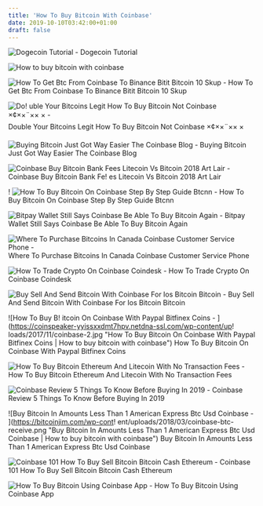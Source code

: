 ```yaml
---
title: 'How To Buy Bitcoin With Coinbase'
date: 2019-10-10T03:42:00+01:00
draft: false
---
```


![Dogecoin Tutorial - ](https://dogecointutorial.com/images/exchange/coinbase-buy.jpg "Dogecoin Tutorial | How to buy bitcoin with coinbase") Dogecoin Tutorial

![How to buy bitcoin with coinbase](https://bestbitcoinwallets.com/wp-content/uploads/2017/10/Ethereum-Buy-with-Coinbase.jpg "How to buy bitcoin with coinbase") 

![How To Get Btc From Coinbase To Binance Bitit Bitcoin 10 Skup - ](https://cdn.investinblockchain.com/wp-content/uploads/2018/08/howto_transfer_coinbase_binance2-transfer-from-coinbase.jpg "How To Get Btc From Coinbase To Binance Bitit Bitcoin 10 Skup | How to buy bitcoin with coinbase") How To Get Btc From Coinbase To Binance Bitit Bitcoin 10 Skup

![Do!   uble Your Bitcoins Legit How To Buy Bitcoin Not Coinbase ×¢××¨×× × - ](https://i.redd.it/yjpr1ay773111.jpg "Double Your Bitcoins Legit How To Buy Bitcoin Not Coinbase ×¢××¨×× × | How to buy bitcoin with coinbase") Double Your Bitcoins Legit How To Buy Bitcoin Not Coinbase ×¢××¨×× ×

![Buying Bitcoin Just Got Way Easier The Coinbase Blog - ](https://miro.medium.com/max/1838/0*o1Lnj2QNlLAO5-NA.png "Buying Bitcoin Just Got Way Easier The Coinbase Blog | How to buy bitcoin with coinbase") Buying Bitcoin Just Got Way Easier The Coinbase Blog

![Coinbase Buy Bitcoin Bank Fees Litecoin Vs Bitcoin 2018 Art Lair - ](https://steemitimages.com/0x0/https://steemitimages.com/DQmejn2b2ay57bTYLkUEpcnK6DUVpLt8JsPJR5hDjsxRCpA/image.png "Coinbase Buy Bitcoin Bank Fees Litecoin Vs Bitcoin 2018 Art Lair | How to buy bitcoin with coinbase") Coinbase Buy Bitcoin Bank Fe! es Litecoin Vs Bitcoin 2018 Art Lair

! ![How To Buy Bitcoin On Coinbase Step By Step Guide Btcnn - ](https://www.btcnn.com/wp-content/uploads/HowToBuyBitcoinOnCoinbase_html_b26cb53feaf30a6f.png "How To Buy Bitcoin On Coinbase Step By Step Guide Btcnn | How to buy bitcoin with coinbase") How To Buy Bitcoin On Coinbase Step By Step Guide Btcnn

![Bitpay Wallet Still Says Coinbase Be Able To Buy Bitcoin Again - ](https://pbs.twimg.com/media/C24vrkKW8AAsNdk.png "Bitpay Wallet Still Says Coinbase Be Able To Buy Bitcoin Again | How to buy bitcoin with coinbase") Bitpay Wallet Still Says Coinbase Be Able To Buy Bitcoin Again

![Where To Purchase Bitcoins In Canada Coinbase Customer Service Phone - ](https://d1ic4altzx8ueg.cloudfront.net/finder-us/wp-uploads/sites/5/2017/09/Screen-Shot-2018-07-30-at-11.56.51-AM.png "Where To Purcha!   se Bitcoins In Canada Coinbase Customer Service Phone | How to buy bitcoin with coinbase") Where To Purchase Bitcoins In Canada Coinbase Customer Service Phone

![How To Trade Crypto On Coinbase Coindesk - ](https://static.coindesk.com/wp-content/uploads/2019/02/Screen-Shot-2019-02-07-at-12.26.42-pm.png "How To Trade Crypto On Coinbase Coindesk | How to buy bitcoin with coinbase") How To Trade Crypto On Coinbase Coindesk

![Buy Sell And Send Bitcoin With Coinbase For Ios Bitcoin Bitcoin - ](https://i.pinimg.com/originals/0c/b9/32/0cb9320c971d63cd4707a65ddbb93a35.png "Buy Sell And Send Bitcoin With Coinbase For Ios Bitcoin Bitcoin | How to buy bitcoin with coinbase") Buy Sell And Send Bitcoin With Coinbase For Ios Bitcoin Bitcoin

![How To Buy B!   itcoin On Coinbase With Paypal Bitfinex Coins - ](https://coinspeaker-yyissxxdmt7hpv.netdna-ssl.com/wp-content/up!   loads/2017/11/coinbase-2.jpg "How To Buy Bitcoin On Coinbase With Paypal Bitfinex Coins | How to buy bitcoin with coinbase") How To Buy Bitcoin On Coinbase With Paypal Bitfinex Coins

![How To Buy Bitcoin Ethereum And Litecoin With No Transaction Fees - ](https://miro.medium.com/max/1200/0*Ohr9vBJhgvgm3dk_.png "How To Buy Bitcoin Ethereum And Litecoin With No Transaction Fees | How to buy bitcoin with coinbase") How To Buy Bitcoin Ethereum And Litecoin With No Transaction Fees

![Coinbase Review 5 Things To Know Before Buying In 2019 - ](https://www.buybitcoinworldwide.com/img/kb/cbbuy.png "Coinbase Review 5 Things To Know Before Buying In 2019 | How to buy bitcoin with coinbase") Coinbase Review 5 Things To Know Before Buying In 2019

![Buy Bitcoin In Amounts Less Than 1 American Express Btc Usd Coinbase - ](https://bitcoinjim.com/wp-cont!   ent/uploads/2018/03/coinbase-btc-receive.png "Buy Bitcoin In Amounts Less Than 1 American Express Btc Usd Coinbase | How to buy bitcoin with coinbase") Buy Bitcoin In Amounts Less Than 1 American Express Btc Usd Coinbase

![Coinbase 101 How To Buy Sell Bitcoin Bitcoin Cash Ethereum - ](https://img.gadgethacks.com/img/39/17/63649439345356/0/coinbase-101-buy-sell-bitcoin-bitcoin-cash-ethereum-litecoin.w1456.jpg "Coinbase 101 How To Buy Sell Bitcoin Bitcoin Cash Ethereum | How to buy bitcoin with coinbase") Coinbase 101 How To Buy Sell Bitcoin Bitcoin Cash Ethereum

![How To Buy Bitcoin Using Coinbase App - ](https://i.ytimg.com/vi/Y4M1IeUV8g4/maxresdefault.jpg "How To Buy Bitcoin Using Coinbase App | How to buy bitcoin with c!   oinbase") How To Buy Bitcoin Using Coinbase App